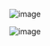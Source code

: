![image](https://github.com/PhuocOng/Practice-React.js/assets/122703392/6ae544db-6730-4ad9-8fc5-ada562e8a06f)

![image](https://github.com/PhuocOng/Practice-React.js/assets/122703392/4e1b9101-e7c9-4966-8aa6-3c07e7186e9c)

